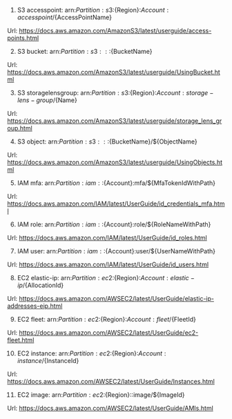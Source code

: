 <!-- ARN FORMAT/PATTERN -->

1.	S3 accesspoint: arn:${Partition}:s3:${Region}:${Account}:accesspoint/${AccessPointName}

Url: https://docs.aws.amazon.com/AmazonS3/latest/userguide/access-points.html

2.	S3 bucket: arn:${Partition}:s3:::${BucketName}

Url: https://docs.aws.amazon.com/AmazonS3/latest/userguide/UsingBucket.html

3.	S3 storagelensgroup: arn:${Partition}:s3:${Region}:${Account}:storage-lens-group/${Name}

Url: https://docs.aws.amazon.com/AmazonS3/latest/userguide/storage_lens_group.html

4.	S3 object: arn:${Partition}:s3:::${BucketName}/${ObjectName}

Url: https://docs.aws.amazon.com/AmazonS3/latest/userguide/UsingObjects.html

5.	IAM mfa: arn:${Partition}:iam::${Account}:mfa/${MfaTokenIdWithPath}

Url: https://docs.aws.amazon.com/IAM/latest/UserGuide/id_credentials_mfa.html

6.	IAM role: arn:${Partition}:iam::${Account}:role/${RoleNameWithPath}

Url: https://docs.aws.amazon.com/IAM/latest/UserGuide/id_roles.html

7.	IAM user: arn:${Partition}:iam::${Account}:user/${UserNameWithPath}

Url: https://docs.aws.amazon.com/IAM/latest/UserGuide/id_users.html

8.	EC2 elastic-ip: arn:${Partition}:ec2:${Region}:${Account}:elastic-ip/${AllocationId}

Url: https://docs.aws.amazon.com/AWSEC2/latest/UserGuide/elastic-ip-addresses-eip.html

9.	EC2 fleet: arn:${Partition}:ec2:${Region}:${Account}:fleet/${FleetId}

Url: https://docs.aws.amazon.com/AWSEC2/latest/UserGuide/ec2-fleet.html

10.	EC2 instance: arn:${Partition}:ec2:${Region}:${Account}:instance/${InstanceId}

Url: https://docs.aws.amazon.com/AWSEC2/latest/UserGuide/Instances.html

11.	EC2  image: arn:${Partition}:ec2:${Region}::image/${ImageId}

Url: https://docs.aws.amazon.com/AWSEC2/latest/UserGuide/AMIs.html



